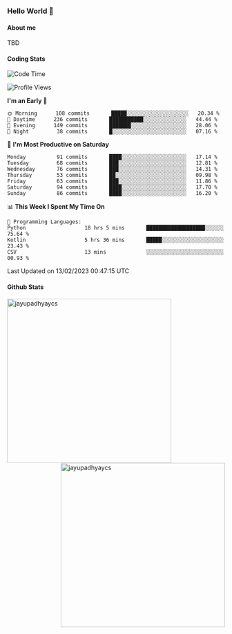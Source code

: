 ### Hello World 👋
#### About me
TBD
#### Coding Stats
<!--START_SECTION:waka-->
![Code Time](http://img.shields.io/badge/Code%20Time-370%20hrs%204%20mins-blue)

![Profile Views](http://img.shields.io/badge/Profile%20Views-1-blue)

**I'm an Early 🐤** 

```text
🌞 Morning      108 commits       █████░░░░░░░░░░░░░░░░░░░░   20.34 % 
🌆 Daytime      236 commits       ███████████░░░░░░░░░░░░░░   44.44 % 
🌃 Evening      149 commits       ███████░░░░░░░░░░░░░░░░░░   28.06 % 
🌙 Night         38 commits       █░░░░░░░░░░░░░░░░░░░░░░░░   07.16 % 

```
📅 **I'm Most Productive on Saturday** 

```text
Monday          91 commits       ████░░░░░░░░░░░░░░░░░░░░░   17.14 % 
Tuesday         68 commits       ███░░░░░░░░░░░░░░░░░░░░░░   12.81 % 
Wednesday       76 commits       ███░░░░░░░░░░░░░░░░░░░░░░   14.31 % 
Thursday        53 commits       ██░░░░░░░░░░░░░░░░░░░░░░░   09.98 % 
Friday          63 commits       ███░░░░░░░░░░░░░░░░░░░░░░   11.86 % 
Saturday        94 commits       ████░░░░░░░░░░░░░░░░░░░░░   17.70 % 
Sunday          86 commits       ████░░░░░░░░░░░░░░░░░░░░░   16.20 % 

```


📊 **This Week I Spent My Time On** 

```text
💬 Programming Languages: 
Python                   18 hrs 5 mins       ███████████████████░░░░░░   75.64 % 
Kotlin                   5 hrs 36 mins       █████░░░░░░░░░░░░░░░░░░░░   23.43 % 
CSV                      13 mins             ░░░░░░░░░░░░░░░░░░░░░░░░░   00.93 % 

```


 Last Updated on 13/02/2023 00:47:15 UTC
<!--END_SECTION:waka-->
#### Github Stats

<p  ><img align="left" src="https://github-readme-stats.vercel.app/api/top-langs?username=jayupadhyaycs&theme=tokyonight&show_icons=true&locale=en&layout=compact" alt="jayupadhyaycs" width="380px"  /> 
<img align="right" src="https://github-readme-streak-stats.herokuapp.com/?user=jayupadhyaycs&theme=tokyonight&" alt="jayupadhyaycs" width="380px"/>
</p>




<!--
**JayUpadhyayCS/JayUpadhyayCS** is a ✨ _special_ ✨ repository because its `README.md` (this file) appears on your GitHub profile.

Here are some ideas to get you started:

- 🔭 I’m currently working on ...
- 🌱 I’m currently learning ...
- 👯 I’m looking to collaborate on ...
- 🤔 I’m looking for help with ...
- 💬 Ask me about ...
- 📫 How to reach me: ...
- 😄 Pronouns: ...
- ⚡ Fun fact: ...
-->
